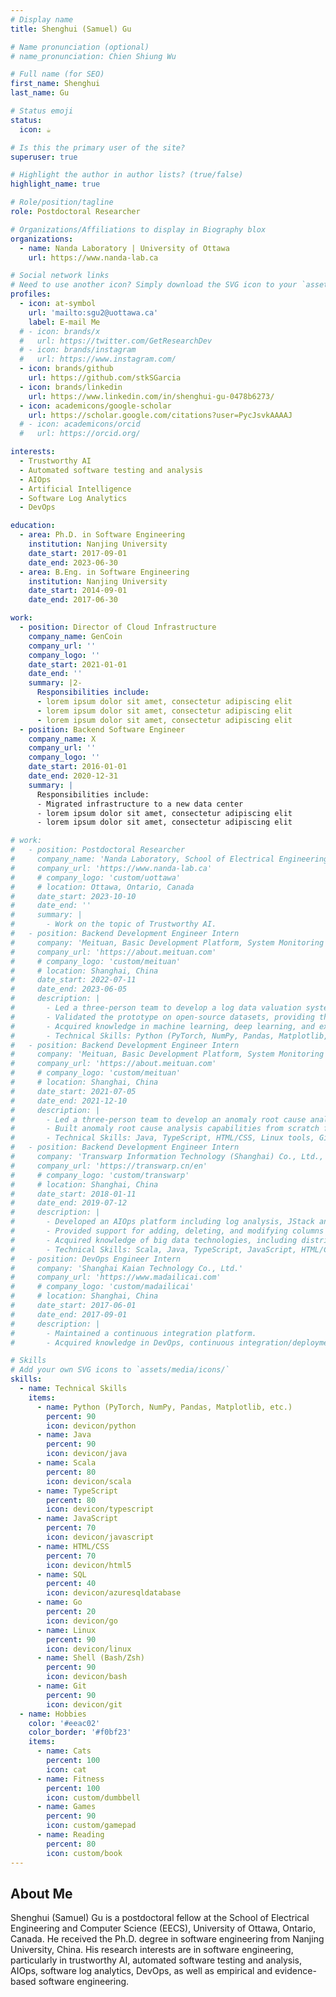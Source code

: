 ```yaml
---
# Display name
title: Shenghui (Samuel) Gu

# Name pronunciation (optional)
# name_pronunciation: Chien Shiung Wu

# Full name (for SEO)
first_name: Shenghui
last_name: Gu

# Status emoji
status:
  icon: ☕️

# Is this the primary user of the site?
superuser: true

# Highlight the author in author lists? (true/false)
highlight_name: true

# Role/position/tagline
role: Postdoctoral Researcher

# Organizations/Affiliations to display in Biography blox
organizations:
  - name: Nanda Laboratory | University of Ottawa
    url: https://www.nanda-lab.ca

# Social network links
# Need to use another icon? Simply download the SVG icon to your `assets/media/icons/` folder.
profiles:
  - icon: at-symbol
    url: 'mailto:sgu2@uottawa.ca'
    label: E-mail Me
  # - icon: brands/x
  #   url: https://twitter.com/GetResearchDev
  # - icon: brands/instagram
  #   url: https://www.instagram.com/
  - icon: brands/github
    url: https://github.com/stkSGarcia
  - icon: brands/linkedin
    url: https://www.linkedin.com/in/shenghui-gu-0478b6273/
  - icon: academicons/google-scholar
    url: https://scholar.google.com/citations?user=PycJsvkAAAAJ
  # - icon: academicons/orcid
  #   url: https://orcid.org/

interests:
  - Trustworthy AI
  - Automated software testing and analysis
  - AIOps
  - Artificial Intelligence
  - Software Log Analytics
  - DevOps

education:
  - area: Ph.D. in Software Engineering
    institution: Nanjing University
    date_start: 2017-09-01
    date_end: 2023-06-30
  - area: B.Eng. in Software Engineering
    institution: Nanjing University
    date_start: 2014-09-01
    date_end: 2017-06-30

work:
  - position: Director of Cloud Infrastructure
    company_name: GenCoin
    company_url: ''
    company_logo: ''
    date_start: 2021-01-01
    date_end: ''
    summary: |2-
      Responsibilities include:
      - lorem ipsum dolor sit amet, consectetur adipiscing elit
      - lorem ipsum dolor sit amet, consectetur adipiscing elit
      - lorem ipsum dolor sit amet, consectetur adipiscing elit
  - position: Backend Software Engineer
    company_name: X
    company_url: ''
    company_logo: ''
    date_start: 2016-01-01
    date_end: 2020-12-31
    summary: |
      Responsibilities include:
      - Migrated infrastructure to a new data center
      - lorem ipsum dolor sit amet, consectetur adipiscing elit
      - lorem ipsum dolor sit amet, consectetur adipiscing elit

# work:
#   - position: Postdoctoral Researcher
#     company_name: 'Nanda Laboratory, School of Electrical Engineering and Computer Science, University of Ottawa'
#     company_url: 'https://www.nanda-lab.ca'
#     # company_logo: 'custom/uottawa'
#     # location: Ottawa, Ontario, Canada
#     date_start: 2023-10-10
#     date_end: ''
#     summary: |
#       - Work on the topic of Trustworthy AI.
#   - position: Backend Development Engineer Intern
#     company: 'Meituan, Basic Development Platform, System Monitoring Team'
#     company_url: 'https://about.meituan.com'
#     # company_logo: 'custom/meituan'
#     # location: Shanghai, China
#     date_start: 2022-07-11
#     date_end: 2023-06-05
#     description: |
#       - Led a three-person team to develop a log data valuation system utilizing deep learning and explainable artificial intelligence technologies.
#       - Validated the prototype on open-source datasets, providing the foundation for the team to save costs on log data storage and analysis.
#       - Acquired knowledge in machine learning, deep learning, and explainable artificial intelligence.
#       - Technical Skills: Python (PyTorch, NumPy, Pandas, Matplotlib, etc.), Linux tools, Git.
#   - position: Backend Development Engineer Intern
#     company: 'Meituan, Basic Development Platform, System Monitoring Team'
#     company_url: 'https://about.meituan.com'
#     # company_logo: 'custom/meituan'
#     # location: Shanghai, China
#     date_start: 2021-07-05
#     date_end: 2021-12-10
#     description: |
#       - Led a three-person team to develop an anomaly root cause analysis system utilizing multiple monitoring data sources and deployed the system in a production environment.
#       - Built anomaly root cause analysis capabilities from scratch for the team at the company.
#       - Technical Skills: Java, TypeScript, HTML/CSS, Linux tools, Git.
#   - position: Backend Development Engineer Intern
#     company: 'Transwarp Information Technology (Shanghai) Co., Ltd., Infrastructure Department'
#     company_url: 'https://transwarp.cn/en'
#     # company_logo: 'custom/transwarp'
#     # location: Shanghai, China
#     date_start: 2018-01-11
#     date_end: 2019-07-12
#     description: |
#       - Developed an AIOps platform including log analysis, JStack analysis, and operational knowledge base.
#       - Provided support for adding, deleting, and modifying columns in database tables for a distributed columnar database.
#       - Acquired knowledge of big data technologies, including distributed architecture and database principles.
#       - Technical Skills: Scala, Java, TypeScript, JavaScript, HTML/CSS, Linux tools, Git.
#   - position: DevOps Engineer Intern
#     company: 'Shanghai Kaian Technology Co., Ltd.'
#     company_url: 'https://www.madailicai.com'
#     # company_logo: 'custom/madailicai'
#     # location: Shanghai, China
#     date_start: 2017-06-01
#     date_end: 2017-09-01
#     description: |
#       - Maintained a continuous integration platform.
#       - Acquired knowledge in DevOps, continuous integration/deployment.

# Skills
# Add your own SVG icons to `assets/media/icons/`
skills:
  - name: Technical Skills
    items:
      - name: Python (PyTorch, NumPy, Pandas, Matplotlib, etc.)
        percent: 90
        icon: devicon/python
      - name: Java
        percent: 90
        icon: devicon/java
      - name: Scala
        percent: 80
        icon: devicon/scala
      - name: TypeScript
        percent: 80
        icon: devicon/typescript
      - name: JavaScript
        percent: 70
        icon: devicon/javascript
      - name: HTML/CSS
        percent: 70
        icon: devicon/html5
      - name: SQL
        percent: 40
        icon: devicon/azuresqldatabase
      - name: Go
        percent: 20
        icon: devicon/go
      - name: Linux
        percent: 90
        icon: devicon/linux
      - name: Shell (Bash/Zsh)
        percent: 90
        icon: devicon/bash
      - name: Git
        percent: 90
        icon: devicon/git
  - name: Hobbies
    color: '#eeac02'
    color_border: '#f0bf23'
    items:
      - name: Cats
        percent: 100
        icon: cat
      - name: Fitness
        percent: 100
        icon: custom/dumbbell
      - name: Games
        percent: 90
        icon: custom/gamepad
      - name: Reading
        percent: 80
        icon: custom/book
---
```


## About Me

Shenghui (Samuel) Gu is a postdoctoral fellow at the School of Electrical Engineering and Computer Science (EECS), University of Ottawa, Ontario, Canada. He received the Ph.D. degree in software engineering from Nanjing University, China. His research interests are in software engineering, particularly in trustworthy AI, automated software testing and analysis, AIOps, software log analytics, DevOps, as well as empirical and evidence-based software engineering.
